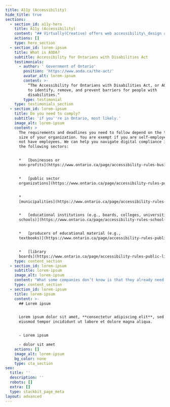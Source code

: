```yaml
---
title: A11y (Accessibility)
hide_title: true
sections:
  - section_id: a11y-hero
    title: A11y (Accessibility)
    content: "## Virtually(Creative) offers web accessibility\_design and development focused on using inclusive design patterns with AODA compliance.\n\nBy January 1, 2021, all public websites and web content posted after 2012 will need to be AODA “AA” compliant\\*. With hefty\_penalties for a non-compliant site,\_build your new web presence with Inclusive design and have “AA” compliance coded in!\n\n*   What is \"AODA\"?\n*   Do I need to comply?\n"
    actions: []
    type: hero_section
  - section_id: lorem-ipsum
    title: What is AODA?
    subtitle: Accessibility for Ontarians with Disabilities Act
    testimonials:
      - author: ' Government of Ontario'
        position: 'https://www.aoda.ca/the-act/'
        avatar_alt: lorem-ipsum
        content: >-
          “The Accessibility for Ontarians with Disabilities Act, or AODA , aims
          to identify, remove, and prevent barriers for people with
          disabilities."
        type: testimonial
    type: testimonials_section
  - section_id: lorem-ipsum
    title: Do you need to comply?
    subtitle: 'if you''re in Ontario, most likely.'
    image_alt: lorem-ipsum
    content: >
      The requirements and deadlines you need to follow depend on the type and
      size of your organization. You are exempt if you are self-employed and do
      not have employees. We can help you navigate digital compliance issues for
      the following sectors:


      *   [businesses or
      non-profits](https://www.ontario.ca/page/accessibility-rules-businesses-and-non-profits)


      *   [public sector
      organizations](https://www.ontario.ca/page/accessibility-rules-public-sector-organizations)


      *  
      [municipalities](https://www.ontario.ca/page/accessibility-rules-municipalities)


      *   [educational institutions (e.g., boards, colleges, universities and
      schools)](https://www.ontario.ca/page/accessibility-rules-school-libraries)


      *   [producers of educational material (e.g.,
      textbooks)](https://www.ontario.ca/page/accessibility-rules-publishers)


      *   [library
      boards](https://www.ontario.ca/page/accessibility-rules-public-libraries)
    type: content_section
  - section_id: lorem-ipsum
    subtitle: lorem-ipsum
    image_alt: lorem-ipsum
    content: "What some companies don’t know is that they already need to be compliant! Don’t get caught with a beautiful website, but it’s not accessible to a majority of Ontarians.\n\n*   **Beginning January 1, 2014**: new public websites, significantly refreshed websites and any web content posted after January 1, 2012, must\_*meet\_Web Content Accessibility Guidelines (WCAG)\_2.0 Level A\n    *\n\n*   **Beginning January 1, 2021:**\_all public websites and web content posted after January 1, 2012, must\_*meet\_WCAG\_2.0 Level AA*\_other than criteria 1.2.4 (live captions) and 1.2.5 (pre-recorded audio descriptions)\n\n\\* “Accessibility rules for businesses and non-profits” (Source:\_<https://www.ontario.ca/page/accessibility-rules-businesses-and-non-profits>)\n"
    type: content_section
  - section_id: lorem-ipsum
    title: lorem-ipsum
    content: >-
      ## Lorem ipsum


      Lorem ipsum dolor sit amet, **consectetur adipiscing elit**, sed do
      eiusmod tempor incididunt ut labore et dolore magna aliqua.


      - Lorem ipsum

      - dolor sit amet
    actions: []
    image_alt: lorem-ipsum
    bg_color: none
    type: cta_section
seo:
  title: ''
  description: ''
  robots: []
  extra: []
  type: stackbit_page_meta
layout: advanced
---
```

